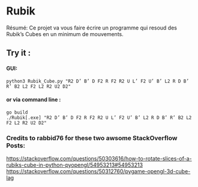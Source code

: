 # Rubik
Résumé: Ce projet va vous faire écrire un programme qui resoud des Rubik’s Cubes en un minimum de mouvements.

## Try it :
#### GUI:
```
python3 Rubik_Cube.py "R2 D’ B’ D F2 R F2 R2 U L’ F2 U’ B’ L2 R D B’ R’ B2 L2 F2 L2 R2 U2 D2"
```
#### or via command line :
```
go build
./Rubik[.exe] "R2 D’ B’ D F2 R F2 R2 U L’ F2 U’ B’ L2 R D B’ R’ B2 L2 F2 L2 R2 U2 D2"
```

### Credits to rabbid76 for these two awsome StackOverflow Posts:
https://stackoverflow.com/questions/50303616/how-to-rotate-slices-of-a-rubiks-cube-in-python-pyopengl/54953213#54953213
https://stackoverflow.com/questions/50312760/pygame-opengl-3d-cube-lag